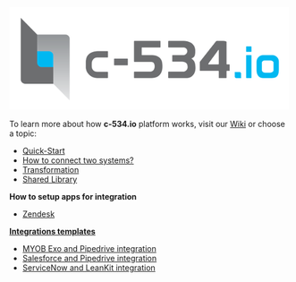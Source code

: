 [![](https://raw.githubusercontent.com/c-534-automat/documentation/master/images/logo_c-534io.png)](http://c-534.io)

To learn more about how **c-534.io** platform works, visit our [Wiki](https://github.com/c-534-automat/documentation/wiki) or choose a topic:
 
* [Quick-Start](https://github.com/c-534-automat/documentation/wiki/Quick-Start)
* [How to connect two systems?](https://github.com/c-534-automat/documentation/wiki/How-to-connect-two-systems%3F)
* [Transformation](https://github.com/c-534-automat/documentation/wiki/Transformation)
* [Shared Library](https://github.com/c-534-automat/documentation/wiki/Shared-Library)

**How to setup apps for integration**  
* [Zendesk](https://github.com/c-534-automat/documentation/wiki/How-to-setup-Zendesk)


**[Integrations templates](https://github.com/c-534-automat/templates/wiki)**
* [MYOB Exo and Pipedrive integration](https://github.com/c-534-automat/templates/wiki/MYOB-Exo-and-Pipedrive-integration)
* [Salesforce and Pipedrive integration](https://github.com/c-534-automat/templates/wiki/Salesforce-and-Pipedrive-integration)
* [ServiceNow and LeanKit integration](https://github.com/c-534-automat/templates/wiki/ServiceNow-and-LeanKit-integration)
